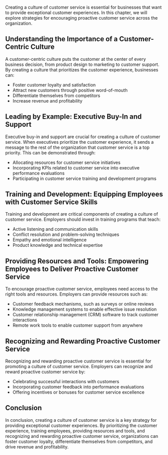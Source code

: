 
Creating a culture of customer service is essential for businesses that want to provide exceptional customer experiences. In this chapter, we will explore strategies for encouraging proactive customer service across the organization.

Understanding the Importance of a Customer-Centric Culture
----------------------------------------------------------

A customer-centric culture puts the customer at the center of every business decision, from product design to marketing to customer support. By creating a culture that prioritizes the customer experience, businesses can:

* Foster customer loyalty and satisfaction
* Attract new customers through positive word-of-mouth
* Differentiate themselves from competitors
* Increase revenue and profitability

Leading by Example: Executive Buy-In and Support
------------------------------------------------

Executive buy-in and support are crucial for creating a culture of customer service. When executives prioritize the customer experience, it sends a message to the rest of the organization that customer service is a top priority. This can be demonstrated through:

* Allocating resources for customer service initiatives
* Incorporating KPIs related to customer service into executive performance evaluations
* Participating in customer service training and development programs

Training and Development: Equipping Employees with Customer Service Skills
--------------------------------------------------------------------------

Training and development are critical components of creating a culture of customer service. Employers should invest in training programs that teach:

* Active listening and communication skills
* Conflict resolution and problem-solving techniques
* Empathy and emotional intelligence
* Product knowledge and technical expertise

Providing Resources and Tools: Empowering Employees to Deliver Proactive Customer Service
-----------------------------------------------------------------------------------------

To encourage proactive customer service, employees need access to the right tools and resources. Employers can provide resources such as:

* Customer feedback mechanisms, such as surveys or online reviews
* Knowledge management systems to enable effective issue resolution
* Customer relationship management (CRM) software to track customer interactions
* Remote work tools to enable customer support from anywhere

Recognizing and Rewarding Proactive Customer Service
----------------------------------------------------

Recognizing and rewarding proactive customer service is essential for promoting a culture of customer service. Employers can recognize and reward proactive customer service by:

* Celebrating successful interactions with customers
* Incorporating customer feedback into performance evaluations
* Offering incentives or bonuses for customer service excellence

Conclusion
----------

In conclusion, creating a culture of customer service is a key strategy for providing exceptional customer experiences. By prioritizing the customer experience, training employees, providing resources and tools, and recognizing and rewarding proactive customer service, organizations can foster customer loyalty, differentiate themselves from competitors, and drive revenue and profitability.
